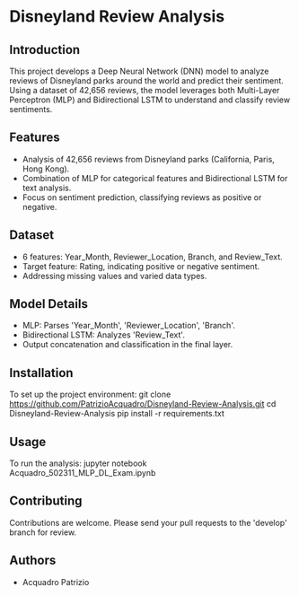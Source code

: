 # Disneyland Review Analysis

## Introduction
This project develops a Deep Neural Network (DNN) model to analyze reviews of Disneyland parks around the world and predict their sentiment. Using a dataset of 42,656 reviews, the model leverages both Multi-Layer Perceptron (MLP) and Bidirectional LSTM to understand and classify review sentiments.

## Features
- Analysis of 42,656 reviews from Disneyland parks (California, Paris, Hong Kong).
- Combination of MLP for categorical features and Bidirectional LSTM for text analysis.
- Focus on sentiment prediction, classifying reviews as positive or negative.

## Dataset
- 6 features: Year_Month, Reviewer_Location, Branch, and Review_Text.
- Target feature: Rating, indicating positive or negative sentiment.
- Addressing missing values and varied data types.

## Model Details
- MLP: Parses 'Year_Month', 'Reviewer_Location', 'Branch'.
- Bidirectional LSTM: Analyzes 'Review_Text'.
- Output concatenation and classification in the final layer.

## Installation
To set up the project environment:
git clone https://github.com/PatrizioAcquadro/Disneyland-Review-Analysis.git
cd Disneyland-Review-Analysis
pip install -r requirements.txt

## Usage
To run the analysis:
jupyter notebook Acquadro_502311_MLP_DL_Exam.ipynb


## Contributing
Contributions are welcome. Please send your pull requests to the 'develop' branch for review.

## Authors
- Acquadro Patrizio
